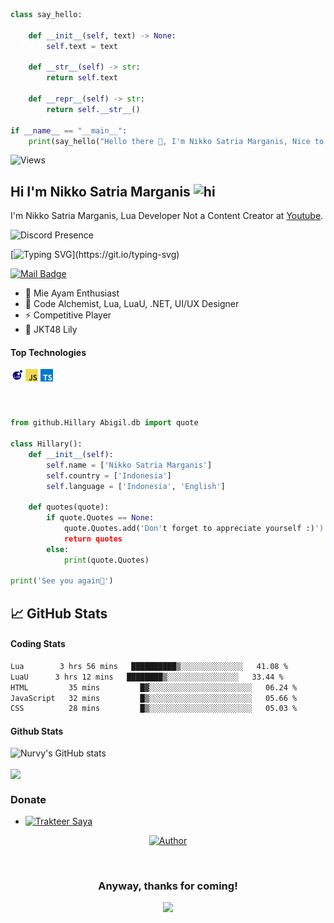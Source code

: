 ```python
class say_hello:

    def __init__(self, text) -> None:
        self.text = text

    def __str__(self) -> str:
        return self.text

    def __repr__(self) -> str:
        return self.__str__()

if __name__ == "__main__":
    print(say_hello("Hello there 👋, I'm Nikko Satria Marganis, Nice to meet you all!"))
```

![Views](https://komarev.com/ghpvc/?username=NurvyXevel&color=green)


## Hi I'm Nikko Satria Marganis <img src="https://user-images.githubusercontent.com/1303154/88677602-1635ba80-d120-11ea-84d8-d263ba5fc3c0.gif" width="28px" alt="hi">

I'm Nikko Satria Marganis, Lua Developer Not a Content Creator at [Youtube](https://youtu.be/dQw4w9WgXcQ).

![Discord Presence](https://discord.c99.nl/widget/theme-3/1282289262053818410.png)

[![Typing SVG](https://readme-typing-svg.herokuapp.com?font=comfortaa&pause=1000&color=580095&width=435&lines=Hello%2C+I'm+Nikko+Satria+Marganis!;LuaU+Developer;17+y.o+Developer;Nice+to+meet+you!)](https://git.io/typing-svg)

 [![Mail Badge](https://img.shields.io/badge/-@nurvyyy.nvn-e84393?style=flat&labelColor=e84393&logo=instagram&logoColor=white)](https://www.instagram.com/_nurvyyy.nvn)
<!-- TODO: Add last video link -->

- 🤔 Mie Ayam Enthusiast
- 💼 Code Alchemist, Lua, LuaU, .NET, UI/UX Designer
- ⚡ Competitive Player
- 🌟 JKT48 Lily





#### Top Technologies

<!-- TODO: Make technologies links takes you to repositories -->

<code><img height="20" src="https://raw.githubusercontent.com/github/explore/80688e429a7d4ef2fca1e82350fe8e3517d3494d/topics/lua/lua.png"></code>
<code><img height="20" src="https://raw.githubusercontent.com/github/explore/80688e429a7d4ef2fca1e82350fe8e3517d3494d/topics/javascript/javascript.png"></code>
<code><img height="20" src="https://raw.githubusercontent.com/github/explore/80688e429a7d4ef2fca1e82350fe8e3517d3494d/topics/typescript/typescript.png"></code>


<br />

###

```python
from github.Hillary Abigil.db import quote

class Hillary():
    def __init__(self):
        self.name = ['Nikko Satria Marganis']
        self.country = ['Indonesia']
        self.language = ['Indonesia', 'English']

    def quotes(quote):
        if quote.Quotes == None:
            quote.Quotes.add('Don't forget to appreciate yourself :)')
            return quotes
        else:
            print(quote.Quotes)

print('See you again👋')
```

##


## 📈 GitHub Stats 


#### Coding Stats

<!--START_SECTION:waka-->

```txt
Lua        3 hrs 56 mins   ██████████▒░░░░░░░░░░░░░░   41.08 %
LuaU      3 hrs 12 mins   ████████▒░░░░░░░░░░░░░░░░   33.44 %
HTML         35 mins         █▓░░░░░░░░░░░░░░░░░░░░░░░   06.24 %
JavaScript   32 mins         █▒░░░░░░░░░░░░░░░░░░░░░░░   05.66 %
CSS          28 mins         █▒░░░░░░░░░░░░░░░░░░░░░░░   05.03 %
```

<!--END_SECTION:waka-->

#### Github Stats

![Nurvy's GitHub stats](https://github-readme-stats.vercel.app/api?username=NurvyXevel&show_icons=true&theme=radical)

<a href="https://github.com/anuraghazra/github-readme-stats">
  <!-- Change the `github-readme-stats.anuraghazra1.vercel.app` to `github-readme-stats.vercel.app`  -->
  <img align="center" src="https://github-readme-stats.vercel.app/api/top-langs/?username=NurvyXevel&layout=compact&theme=radical" />
</a>



</details>

### Donate
* <a href="https://trakteer.id/hillarynurvy" target="_blank"><img id="wse-buttons-preview" src="https://cdn.trakteer.id/images/embed/trbtn-red-1.png" height="40" style="border:0px;height:40px;" alt="Trakteer Saya"></a>

<p align="center">
<a href="https://github.com/NurvyXevel"><img title="Author" src="https://img.shields.io/badge/badge/Author-NurvyXevel-red.svg?style=for-the-badge&logo=github"></a>
</p>

<br />

<h3 align="center">Anyway, thanks for coming!</h2>  
<p align="center">
    <img src="https://ctl.s6img.com/society6/img/Bm1TLx-ODLrqcGWmVjnN1UA6My8/w_700/coffee-mugs/swatch/~artwork,fw_4601,fh_1998,fx_-1449,fy_-2375,iw_7100,ih_7100/s6-original-art-uploads/society6/uploads/misc/452ff72725a0458aa1e1b87f0c11b63f/~~/cowboy-bebop-see-you-space-cowboy-mugs.jpg?wait=0&attempt=0">
</p>


